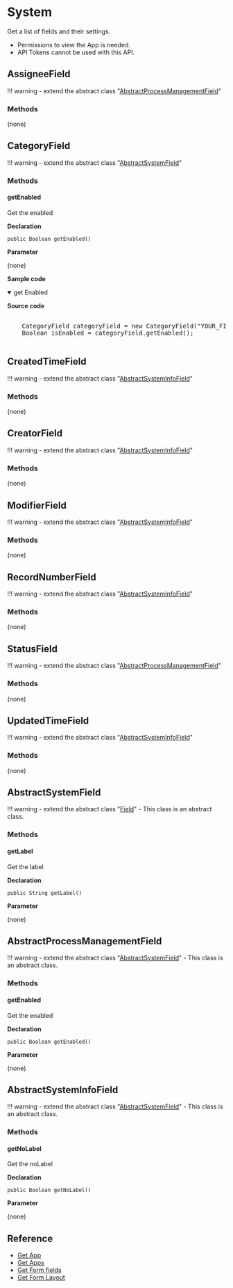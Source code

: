 # System

Get a list of fields and their settings.

>
- Permissions to view the App is needed.
- API Tokens cannot be used with this API.

## AssigneeField

!!! warning
    - extend the abstract class  "[AbstractProcessManagementField](#abstractprocessmanagementfield)"

### Methods

(none)

## CategoryField

!!! warning
    - extend the abstract class  "[AbstractSystemField](#abstractsystemfield)"

### Methods

#### getEnabled

Get the enabled

**Declaration**
```
public Boolean getEnabled()
```

**Parameter**

(none)

**Sample code**

<details class="tab-container" open>
<Summary>get Enabled</Summary>

<strong class="tab-name">Source code</strong>

<pre class="inline-code">

    CategoryField categoryField = new CategoryField("YOUR_FIELD_CODE");
    Boolean isEnabled = categoryField.getEnabled();
    
</pre>

</details>

## CreatedTimeField

!!! warning
    - extend the abstract class  "[AbstractSystemInfoField](#abstractsysteminfofield)"

### Methods

(none)

## CreatorField

!!! warning
    - extend the abstract class  "[AbstractSystemInfoField](#abstractsysteminfofield)"

### Methods

(none)

## ModifierField

!!! warning
    - extend the abstract class  "[AbstractSystemInfoField](#abstractsysteminfofield)"

### Methods

(none)

## RecordNumberField

!!! warning
    - extend the abstract class  "[AbstractSystemInfoField](#abstractsysteminfofield)"

### Methods

(none)

## StatusField

!!! warning
    - extend the abstract class  "[AbstractProcessManagementField](#abstractprocessmanagementfield)"

### Methods

(none)

## UpdatedTimeField

!!! warning
    - extend the abstract class  "[AbstractSystemInfoField](#abstractsysteminfofield)"

### Methods

(none)

## AbstractSystemField

!!! warning
    - extend the abstract class  "[Field](../form-fields/#field)"
    - This class is an abstract class.

### Methods

#### getLabel

Get the label

**Declaration**
```
public String getLabel()
```

**Parameter**

(none)

## AbstractProcessManagementField

!!! warning
    - extend the abstract class  "[AbstractSystemField](#abstractsystemfield)"
    - This class is an abstract class.

### Methods

#### getEnabled

Get the enabled

**Declaration**
```
public Boolean getEnabled()
```

**Parameter**

(none)

## AbstractSystemInfoField

!!! warning
    - extend the abstract class  "[AbstractSystemField](#abstractsystemfield)"
    - This class is an abstract class.

### Methods

#### getNoLabel

Get the noLabel

**Declaration**
```
public Boolean getNoLabel()
```

**Parameter**

(none)

## Reference

- [Get App](https://developer.kintone.io/hc/en-us/articles/212494888)
- [Get Apps](https://developer.kintone.io/hc/en-us/articles/115005336727)
- [Get Form fields](https://developer.kintone.io/hc/en-us/articles/115005509288)
- [Get Form Layout](https://developer.kintone.io/hc/en-us/articles/115005509068)